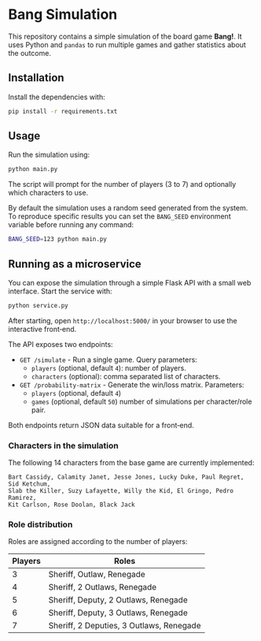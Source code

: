# Bang Simulation

This repository contains a simple simulation of the board game **Bang!**. It uses
Python and `pandas` to run multiple games and gather statistics about the
outcome.

## Installation

Install the dependencies with:

```bash
pip install -r requirements.txt
```

## Usage

Run the simulation using:

```bash
python main.py
```

The script will prompt for the number of players (3 to 7) and
optionally which characters to use.

By default the simulation uses a random seed generated from the system. To
reproduce specific results you can set the `BANG_SEED` environment variable
before running any command:

```bash
BANG_SEED=123 python main.py
```

## Running as a microservice

You can expose the simulation through a simple Flask API with a small
web interface. Start the service with:

```bash
python service.py
```

After starting, open `http://localhost:5000/` in your browser to use the
interactive front‑end.

The API exposes two endpoints:

- `GET /simulate` - Run a single game. Query parameters:
  - `players` (optional, default `4`): number of players.
  - `characters` (optional): comma separated list of characters.
- `GET /probability-matrix` - Generate the win/loss matrix. Parameters:
  - `players` (optional, default `4`)
  - `games` (optional, default `50`) number of simulations per
    character/role pair.

Both endpoints return JSON data suitable for a front‑end.

### Characters in the simulation

The following 14 characters from the base game are currently implemented:

```
Bart Cassidy, Calamity Janet, Jesse Jones, Lucky Duke, Paul Regret, Sid Ketchum,
Slab the Killer, Suzy Lafayette, Willy the Kid, El Gringo, Pedro Ramirez,
Kit Carlson, Rose Doolan, Black Jack
```

### Role distribution

Roles are assigned according to the number of players:

| Players | Roles |
|---------|------------------------------------------------|
| 3       | Sheriff, Outlaw, Renegade |
| 4       | Sheriff, 2 Outlaws, Renegade |
| 5       | Sheriff, Deputy, 2 Outlaws, Renegade |
| 6       | Sheriff, Deputy, 3 Outlaws, Renegade |
| 7       | Sheriff, 2 Deputies, 3 Outlaws, Renegade |

